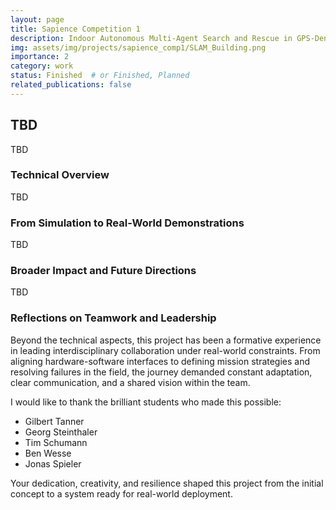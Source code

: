 ```yaml
---
layout: page
title: Sapience Competition 1
description: Indoor Autonomous Multi-Agent Search and Rescue in GPS-Denied Environments
img: assets/img/projects/sapience_comp1/SLAM_Building.png
importance: 2
category: work
status: Finished  # or Finished, Planned
related_publications: false
---
```



## TBD

TBD


### Technical Overview

TBD


### From Simulation to Real-World Demonstrations

TBD

### Broader Impact and Future Directions

TBD


### Reflections on Teamwork and Leadership

Beyond the technical aspects, this project has been a formative experience in leading interdisciplinary collaboration under real-world constraints. From aligning hardware-software interfaces to defining mission strategies and resolving failures in the field, the journey demanded constant adaptation, clear communication, and a shared vision within the team.

I would like to thank the brilliant students who made this possible:

<ul>
    <li>Gilbert Tanner</li>
    <li>Georg Steinthaler</li>
    <li>Tim Schumann</li>
    <li>Ben Wesse</li>
    <li>Jonas Spieler</li>
</ul>

Your dedication, creativity, and resilience shaped this project from the initial concept to a system ready for real-world deployment.


